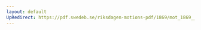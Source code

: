 ```yaml
---
layout: default
UpRedirect: https://pdf.swedeb.se/riksdagen-motions-pdf/1869/mot_1869__ak__00140/mot_1869__ak__00140_005.pdf
---
```


